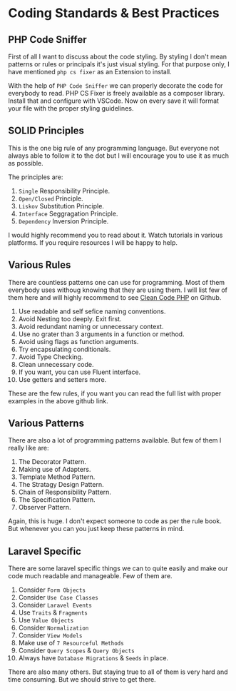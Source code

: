 # Coding Standards & Best Practices

## PHP Code Sniffer

First of all I want to discuss about the code styling. By styling I don't mean patterns or rules or principals it's just visual styling. For that purpose only, I have mentioned `php cs fixer` as an Extension to install.

With the help of `PHP Code Sniffer` we can properly decorate the code for everybody to read. PHP CS Fixer is freely available as a composer library. Install that and configure with VSCode. Now on every save it will format your file with the proper styling guidelines.

## SOLID Principles

This is the one big rule of any programming language. But everyone not always able to follow it to the dot but I will encourage you to use it as much as possible.

The principles are:

1. `Single` Responsibility Principle.
2. `Open/Closed` Principle.
3. `Liskov` Substitution Principle.
4. `Interface` Seggragation Principle.
5. `Dependency` Inversion Principle.

I would highly recommend you to read about it. Watch tutorials in various platforms. If you require resources I will be happy to help.

## Various Rules

There are countless patterns one can use for programming. Most of them everybody uses withoug knowing that they are using them. I will list few of them here and will highly recommend to see [Clean Code PHP](https://github.com/jupeter/clean-code-php) on Github.

1. Use readable and self sefice naming conventions.
2. Avoid Nesting too deeply. Exit first.
3. Avoid redundant naming or unnecessary context.
4. Use no grater than 3 arguments in a function or method.
5. Avoid using flags as function arguments.
6. Try encapsulating conditionals.
7. Avoid Type Checking.
8. Clean unnecessary code.
9. If you want, you can use Fluent interface.
10. Use getters and setters more.

These are the few rules, if you want you can read the full list with proper examples in the above github link.


## Various Patterns

There are also a lot of programming patterns available. But few of them I really like are:

1. The Decorator Pattern.
2. Making use of Adapters.
3. Template Method Pattern.
5. The Stratagy Design Pattern.
6. Chain of Responsibility Pattern.
7. The Specification Pattern.
8. Observer Pattern.

Again, this is huge. I don't expect someone to code as per the rule book. But whenever you can you just keep these patterns in mind.


## Laravel Specific

There are some laravel specific things we can to quite easily and make our code much readable and manageable. Few of them are.

1. Consider `Form Objects`
2. Consider `Use Case Classes`
3. Consider `Laravel Events`
4. Use `Traits` & `Fragments`
5. Use `Value Objects`
6. Consider `Normalization`
7. Consider `View Models`
8. Make use of `7 Resourceful Methods`
9. Consider `Query Scopes` & `Query Objects`
10. Always have `Database Migrations` & `Seeds` in place.

There are also many others. But staying true to all of them is very hard and time consuming. But we should strive to get there.